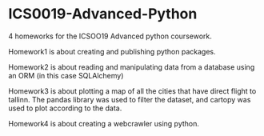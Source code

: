 # ICS0019-Advanced-Python

4 homeworks for the ICSOO19 Advanced python coursework.

Homework1 is about creating and publishing python packages.

Homework2 is about reading and manipulating data from a database using an ORM (in this case SQLAlchemy)

Homework3 is about plotting a map of all the cities that have direct flight to tallinn. The pandas library was used to filter the dataset, and cartopy was used to plot according to the data.

Homework4 is about creating a webcrawler using python.
